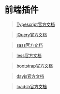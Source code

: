# 前端插件

> [Typescript官方文档](https://www.tslang.cn/docs/home.html)

> [jQuery官方文档](https://www.jquery123.com/)

> [sass官方文档](https://www.sass.hk/)

> [less官方文档](https://less.bootcss.com/)

> [bootstrap官方文档](https://www.bootcss.com/)

> [dayjs官方文档](https://dayjs.fenxianglu.cn/)

> [loadsh官方文档](https://www.lodashjs.com/)